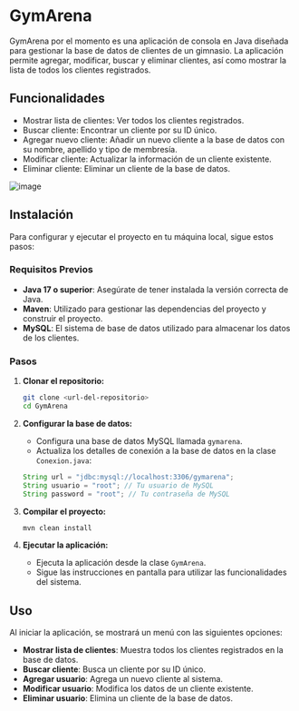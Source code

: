 # GymArena

GymArena por el momento es una aplicación de consola en Java diseñada para gestionar la base de datos de clientes de un gimnasio. La aplicación permite agregar, modificar, buscar y eliminar clientes, así como mostrar la lista de todos los clientes registrados.

## Funcionalidades

- Mostrar lista de clientes: Ver todos los clientes registrados.
- Buscar cliente: Encontrar un cliente por su ID único.
- Agregar nuevo cliente: Añadir un nuevo cliente a la base de datos con su nombre, apellido y tipo de membresía.
- Modificar cliente: Actualizar la información de un cliente existente.
- Eliminar cliente: Eliminar un cliente de la base de datos.

![image](https://github.com/user-attachments/assets/83eb8004-6af8-452d-a3ed-049ab7952c2e)

## Instalación

Para configurar y ejecutar el proyecto en tu máquina local, sigue estos pasos:

### Requisitos Previos

- **Java 17 o superior**: Asegúrate de tener instalada la versión correcta de Java.
- **Maven**: Utilizado para gestionar las dependencias del proyecto y construir el proyecto.
- **MySQL**: El sistema de base de datos utilizado para almacenar los datos de los clientes.

### Pasos

1. **Clonar el repositorio:**

    ```sh
    git clone <url-del-repositorio>
    cd GymArena
    ```

2. **Configurar la base de datos:**

    - Configura una base de datos MySQL llamada `gymarena`.
    - Actualiza los detalles de conexión a la base de datos en la clase `Conexion.java`:

    ```java
    String url = "jdbc:mysql://localhost:3306/gymarena";
    String usuario = "root"; // Tu usuario de MySQL
    String password = "root"; // Tu contraseña de MySQL
    ```

3. **Compilar el proyecto:**

    ```sh
    mvn clean install
    ```

4. **Ejecutar la aplicación:**

    - Ejecuta la aplicación desde la clase `GymArena`.
    - Sigue las instrucciones en pantalla para utilizar las funcionalidades del sistema.

## Uso

Al iniciar la aplicación, se mostrará un menú con las siguientes opciones:

- **Mostrar lista de clientes**: Muestra todos los clientes registrados en la base de datos.
- **Buscar cliente**: Busca un cliente por su ID único.
- **Agregar usuario**: Agrega un nuevo cliente al sistema.
- **Modificar usuario**: Modifica los datos de un cliente existente.
- **Eliminar usuario**: Elimina un cliente de la base de datos.
